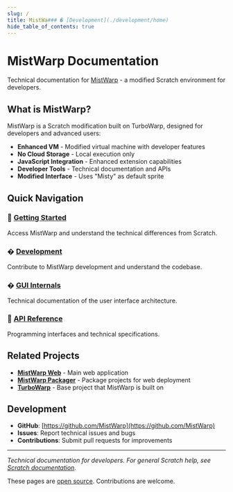 ```yaml
---
slug: /
title: MistWa### � [Development](./development/home)
hide_table_of_contents: true
---
```


# MistWarp Documentation

Technical documentation for [MistWarp](https://warp.mistium.com/) - a modified Scratch environment for developers.

## What is MistWarp?

MistWarp is a Scratch modification built on TurboWarp, designed for developers and advanced users:

- **Enhanced VM** - Modified virtual machine with developer features
- **No Cloud Storage** - Local execution only
- **JavaScript Integration** - Enhanced extension capabilities
- **Developer Tools** - Technical documentation and APIs
- **Modified Interface** - Uses "Misty" as default sprite

## Quick Navigation

### 🚀 [Getting Started](./getting-started)
Access MistWarp and understand the technical differences from Scratch.

### � [Development](./development)
Contribute to MistWarp development and understand the codebase.

### � [GUI Internals](./gui-internals)
Technical documentation of the user interface architecture.

### 📖 [API Reference](./api-reference)
Programming interfaces and technical specifications.

## Related Projects

- **[MistWarp Web](https://warp.mistium.com/)** - Main web application
- **[MistWarp Packager](https://packager.warp.mistium.com/)** - Package projects for web deployment
- **[TurboWarp](https://turbowarp.org/)** - Base project that MistWarp is built on

## Development

- **GitHub**: [https://github.com/MistWarp](https://github.com/MistWarp)
- **Issues**: Report technical issues and bugs
- **Contributions**: Submit pull requests for improvements
---

*Technical documentation for developers. For general Scratch help, see [Scratch documentation](https://scratch.mit.edu/help/).*

These pages are [open source](https://github.com/TurboWarp/docs). Contributions are welcome.
